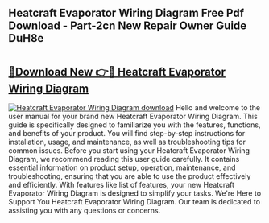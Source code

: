 ## Heatcraft Evaporator Wiring Diagram Free Pdf Download - Part-2cn New Repair Owner Guide DuH8e

# <h2><a href="http://dftr5a.blite.top/?on=Heatcraft+Evaporator+Wiring+Diagram">🔗Download New 👉🔴 Heatcraft Evaporator Wiring Diagram</a></h2>

[![Heatcraft Evaporator Wiring Diagram download](https://i.imgur.com/lujVjoI.png)](http://dftr5a.blite.top/?on=Heatcraft+Evaporator+Wiring+Diagram)
Hello and welcome to the user manual for your brand new Heatcraft Evaporator Wiring Diagram. This guide is specifically designed to familiarize you with the features, functions, and benefits of your product. You will find step-by-step instructions for installation, usage, and maintenance, as well as troubleshooting tips for common issues. Before you start using your Heatcraft Evaporator Wiring Diagram, we recommend reading this user guide carefully. It contains essential information on product setup, operation, maintenance, and troubleshooting, ensuring that you are able to use the product effectively and efficiently. With features like list of features, your new Heatcraft Evaporator Wiring Diagram is designed to simplify your tasks. We're Here to Support You Heatcraft Evaporator Wiring Diagram. Our team is dedicated to assisting you with any questions or concerns.
